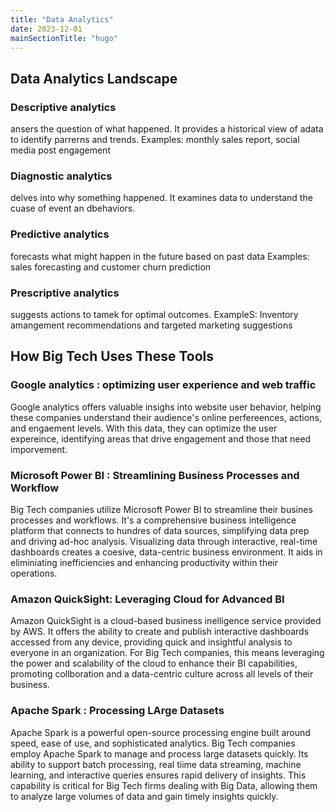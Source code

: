 ```yaml
---
title: "Data Analytics"
date: 2023-12-01
mainSectionTitle: "hugo"
---
```

## Data Analytics Landscape

### Descriptive analytics 
ansers the question of what happened. It provides a historical view of adata to identify parrerns and trends.
Examples: monthly sales report, social media post engagement
### Diagnostic analytics
delves into why something happened. It examines data to understand the cuase of event an dbehaviors.
### Predictive analytics 
forecasts what might happen in the future based on past data
Examples: sales forecasting and customer churn prediction
### Prescriptive analytics
suggests actions to tamek for optimal outcomes.
ExampleS: Inventory amangement recommendations and targeted marketing suggestions

## How Big Tech Uses These Tools
### Google analytics : optimizing user experience and web traffic
Google analytics offers valuable insighs into website user behavior, helping these companies understand their audience's online perfereences, actions, and engaement levels. With this data, they can optimize the user expereince, identifying areas that drive engagement and those that need imporvement.

### Microsoft Power BI : Streamlining Business Processes and Workflow
Big Tech companies utilize Microsoft Power BI to streamline their busines processes and workflows. It's a comprehensive business intelligence platform that connects to hundres of data sources, simplifying data prep and driving ad-hoc analysis. Visualizing data through interactive, real-time dashboards creates a coesive, data-centric business environment. It aids in eliminiating inefficiencies and enhancing productivity within their operations.

### Amazon QuickSight: Leveraging Cloud for Advanced BI
Amazon QuickSight is a cloud-based business inelligence service provided by AWS. It offers the ability to create and publish interactive dashboards accessed from any device, providing quick and insightful analysis to everyone in an organization. For Big Tech companies, this means leveraging the power and scalability of the cloud to enhance their BI capabilities, promoting collboration and a data-centric culture across all levels of their business.

### Apache Spark : Processing LArge Datasets
Apache Spark is a powerful open-source processing engine built around speed, ease of use, and sophisticated analytics. Big Tech companies employ Apache Spark to manage and process large datasets quickly. Its ability to support batch processing, real tiime data streaming, machine learning, and interactive queries ensures rapid delivery of insights. This capability is critical for Big Tech firms dealing with Big Data, allowing them to analyze large volumes of data and gain timely insights quickly.
